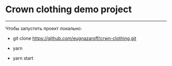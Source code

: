 # Crown clothing demo project

----
Чтобы запустить проект локально:
- git clone https://github.com/eugnazaroff/crwn-clothing.git

- yarn
- yarn start

